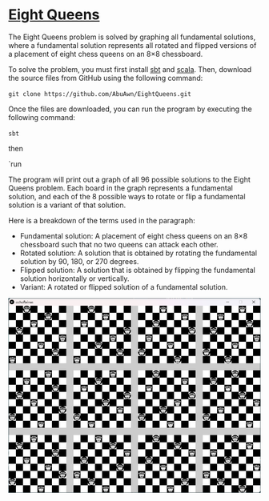# [Eight Queens](https://en.wikipedia.org/wiki/Eight_queens_puzzle)
The Eight Queens problem is solved by graphing all fundamental solutions, where a fundamental solution represents all rotated and flipped versions of a placement of eight chess queens on an 8×8 chessboard.

To solve the problem, you must first install [sbt](https://www.scala-sbt.org/) and [scala](https://www.scala-lang.org/). Then, download the source files from GitHub using the following command:
 
`git clone https://github.com/AbuAwn/EightQueens.git`

Once the files are downloaded, you can run the program by executing the following command:

`sbt`

then

`run

The program will print out a graph of all 96 possible solutions to the Eight Queens problem. Each board in the graph represents a fundamental solution, and each of the 8 possible ways to rotate or flip a fundamental solution is a variant of that solution.

Here is a breakdown of the terms used in the paragraph:

* Fundamental solution: A placement of eight chess queens on an 8×8 chessboard such that no two queens can attack each other.
* Rotated solution: A solution that is obtained by rotating the fundamental solution by 90, 180, or 270 degrees.
* Flipped solution: A solution that is obtained by flipping the fundamental solution horizontally or vertically.
* Variant: A rotated or flipped solution of a fundamental solution.

![Alt text](8Queens.png)
